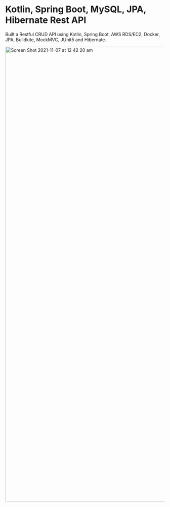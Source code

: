 # Kotlin, Spring Boot, MySQL, JPA, Hibernate Rest API

Built a Restful CRUD API using Kotlin, Spring Boot, AWS RDS/EC2, Docker, JPA, Buildkite, MockMVC, JUnit5 and Hibernate.


<img width="1431" alt="Screen Shot 2021-11-07 at 12 42 20 am" src="https://user-images.githubusercontent.com/87055485/140611817-5e752197-4842-4502-8892-084cf8b2d7b8.png">

